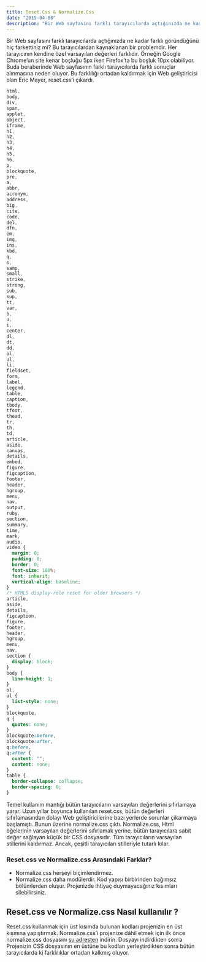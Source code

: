 ```yaml
---
title: Reset.Css & Normalize.Css
date: "2019-04-08"
description: "Bir Web sayfasını farklı tarayıcılarda açtığınızda ne kadar farklı göründüğünü hiç farkettiniz mi? Bu tarayıcılardan kaynaklanan bir problemdir."
---
```


Bir Web sayfasını farklı tarayıcılarda açtığınızda ne kadar farklı göründüğünü hiç farkettiniz mi? Bu tarayıcılardan kaynaklanan bir problemdir. Her tarayıcının kendine özel varsayılan değerleri farklıdır. Örneğin Google Chrome’un site kenar boşluğu 5px iken Firefox’ta bu boşluk 10px olabiliyor. Buda beraberinde Web sayfasının farklı tarayıcılarda farklı sonuçlar alınmasına neden oluyor. Bu farklılığı ortadan kaldırmak için Web geliştiricisi olan Eric Mayer, reset.css’i çıkardı.

```css
html,
body,
div,
span,
applet,
object,
iframe,
h1,
h2,
h3,
h4,
h5,
h6,
p,
blockquote,
pre,
a,
abbr,
acronym,
address,
big,
cite,
code,
del,
dfn,
em,
img,
ins,
kbd,
q,
s,
samp,
small,
strike,
strong,
sub,
sup,
tt,
var,
b,
u,
i,
center,
dl,
dt,
dd,
ol,
ul,
li,
fieldset,
form,
label,
legend,
table,
caption,
tbody,
tfoot,
thead,
tr,
th,
td,
article,
aside,
canvas,
details,
embed,
figure,
figcaption,
footer,
header,
hgroup,
menu,
nav,
output,
ruby,
section,
summary,
time,
mark,
audio,
video {
  margin: 0;
  padding: 0;
  border: 0;
  font-size: 100%;
  font: inherit;
  vertical-align: baseline;
}
/* HTML5 display-role reset for older browsers */
article,
aside,
details,
figcaption,
figure,
footer,
header,
hgroup,
menu,
nav,
section {
  display: block;
}
body {
  line-height: 1;
}
ol,
ul {
  list-style: none;
}
blockquote,
q {
  quotes: none;
}
blockquote:before,
blockquote:after,
q:before,
q:after {
  content: "";
  content: none;
}
table {
  border-collapse: collapse;
  border-spacing: 0;
}
```

Temel kullanım mantığı bütün tarayıcıların varsayılan değerlerini sıfırlamaya yarar. Uzun yıllar boyunca kullanılan reset.css, bütün değerleri sıfırlamasından dolayı Web geliştiricilerine bazı yerlerde sorunlar çıkarmaya başlamıştı. Bunun üzerine normalize.css çıktı. Normalize.css, Html öğelerinin varsayılan değerlerini sıfırlamak yerine, bütün tarayıcılara sabit değer sağlayan küçük bir CSS dosyasıdır. Tüm tarayıcıların varsayılan stillerini kaldırmaz. Ancak, çeşitli tarayıcıları stilleriyle tutarlı kılar.

### Reset.css ve Normalize.css Arasındaki Farklar?

- Normalize.css herşeyi biçimlendirmez.
- Normalize.css daha modülerdir. Kod yapısı birbirinden bağımsız bölümlerden oluşur. Projenizde ihtiyaç duymayacağınız kısımları silebilirsiniz.

## Reset.css ve Normalize.css Nasıl kullanılır ?

Reset.css kullanmak için üst kısımda bulunan kodları projenizin en üst kısmına yapıştırmak. Normalize.css’i projenize dâhil etmek için ilk önce normalize.css dosyasını [şu adresten](https://necolas.github.io/normalize.css/) indirin. Dosyayı indirdikten sonra Projenizin CSS dosyasının en üstüne bu kodları yerleştirdikten sonra bütün tarayıcılarda ki farklılıklar ortadan kalkmış oluyor.
